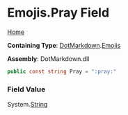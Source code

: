 # Emojis\.Pray Field

[Home](../../../README.md)

**Containing Type**: [DotMarkdown](../../README.md)\.[Emojis](../README.md)

**Assembly**: DotMarkdown\.dll

```csharp
public const string Pray = ":pray:"
```

### Field Value

System\.[String](https://docs.microsoft.com/en-us/dotnet/api/system.string)
